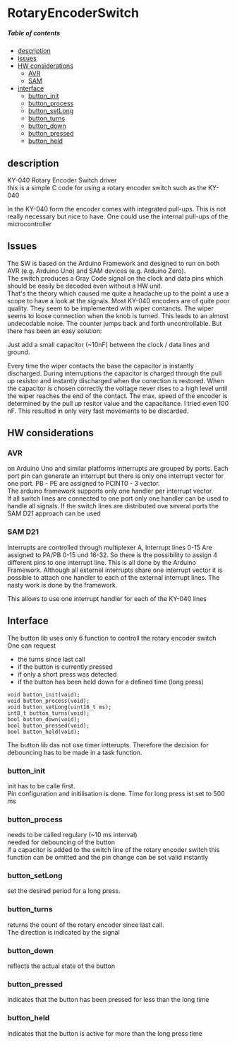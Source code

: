 # RotaryEncoderSwitch

##### Table of contents
- [description](#description)  
- [issues](#issues)  
- [HW considerations](#HW-considerations)  
    - [AVR](#AVR)  
    - [SAM](#SAM-D21)  
- [interface](#Interface) 
    - [button_init   ](#button_init   )     
    - [button_process](#button_process)  
    - [button_setLong](#button_setLong)  
    - [button_turns  ](#button_turns  )  
    - [button_down   ](#button_down   )  
    - [button_pressed](#button_pressed)  
    - [button_held   ](#button_held   )  


## description
KY-040 Rotary Encoder Switch driver  
this is a simple C code for using a rotary encoder switch such as the KY-040  

In the KY-040 form the encoder comes with integrated pull-ups.
This is not really necessary but nice to have.
One could use the internal pull-ups of the microcontroller   

## Issues
The SW is based on the Arduino Framework and designed to run on both AVR (e.g. Arduino Uno) and SAM devices (e.g. Arduino Zero).  
The switch produces a Gray Code signal on the clock and data pins which should be easily be decoded even without a HW unit.  
That's the theory which caused me quite a headache up to the point a use a scope to have a look at the signals.
Most KY-040 encoders are of quite poor quality. They seem to be implemented with wiper contancts. 
The wiper seems to loose connection when the knob is turned.
This leads to an almost undecodable noise. The counter jumps back and forth uncontrollable. 
But there has been an easy solution:  

Just add a small capacitor (~10nF) between the clock / data lines and ground.  

Every time the wiper contacts the base the capacitor is instantly discharged. 
During interruptions the capacitor is charged through the pull up resistor and 
instantly discharged when the conection is restored. When the capacitor is chosen 
correctly the voltage never rises to a high level until the wiper reaches the end of the contact.
The max. speed of the encoder is determined by the pull up resitor value and the capacitance.
I tried even 100 nF. This resulted in only very fast movements to be discarded.   

## HW considerations

### AVR
on Arduino Uno and similar platforms intterrupts are grouped by ports. 
Each port pin can generate an interrupt but there is only one interrupt vector for one port.
PB - PE are assigned to  PCINT0 - 3 vector.  
The arduino framework supports only one handler per interrupt vector.   
If all switch lines are connected to one port only one handler can be used to handle all signals.
If the switch lines are distributed ove several ports the SAM D21 approach can be used


### SAM D21
Interrupts are controlled through multiplexer A, Interrupt lines 0-15 Are assigned to PA/PB 0-15 und 16-32. 
So there is the possibility to assign 4 different pins to one interrupt line. This is all done by the Arduino Framework.
Although all externel interrupts share one interrupt vector 
it is possible to attach one handler to each of the external interrupt lines. 
The nasty work is done by the framework.

This allows to use one interrupt handler for each of the KY-040 lines

## Interface
The button lib uses only 6 function to controll the rotary encoder switch
One can request
- the turns since last call
- if the button is currently pressed
- if only a short press was detected
- if the button has been held down for a defined time (long press)

```
void button_init(void);
void button_process(void);
void button_setLong(uint16_t ms);
int8_t button_turns(void);
bool button_down(void);
bool button_pressed(void);
bool button_held(void);
```
The button lib das not use timer intterupts. Therefore the decision for debouncing has to be made in a task function.


### button_init
init has to be calle first.  
Pin configuration and initilisation is done. 
Time for long press ist set to 500 ms

### button_process
needs to be called regulary (~10 ms interval)  
needed for debouncing of the button   
if a capacitor is added to the switch line of the rotary encoder switch 
this function can be omitted and the pin change can be set valid instantly

### button_setLong
set the desired period for a long press.  

### button_turns
returns the count of the rotary encoder since last call.  
The direction is indicated by the signal

### button_down
reflects the actual state of the button

### button_pressed
indicates that the button has been pressed for less than the long time

### button_held
indicates that the button is active for more than the long press time